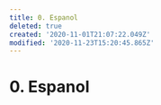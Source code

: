 ```yaml
---
title: 0. Espanol
deleted: true
created: '2020-11-01T21:07:22.049Z'
modified: '2020-11-23T15:20:45.865Z'
---
```


# 0. Espanol



